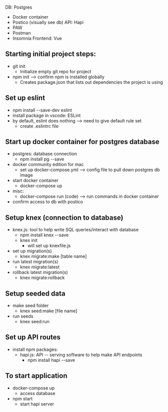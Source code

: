DB: Postgres
- Docker container
- Postico (visually see db)
API: Hapi
- PAW
- Postman
- Insomnia
Frontend: Vue

## Starting initial project steps:
- git init
    - Initialize empty git repo for project
- npm init --> confirm npm is installed globally
    - Creates package.json that lists out dependencies the project is using

## Set up eslint
- npm install --save-dev eslint
- install package in vscode: ESLint
- by default, eslint does nothing --> need to give default rule set
    - create .eslintrc file

## Start up docker container for postgres database
- postgres: database connection
    - npm install pg --save
 - docker community edition for mac
    - set up docker-compose.yml --> config file to pull down postgres db image
- start docker container
    - docker-compose up
- misc:
    - docker-compose run (code) --> run commands in docker container
- confirm access to db with postico

## Setup knex (connection to database)
- knex.js: tool to help write SQL queries/interact with database
    - npm install knex --save
    - knex init
        - will set up knexfile.js
- set up migration(s)
    - knex migrate:make [table name]
- run latest migration(s)
    - knex migrate:latest
- rollback latest migration(s)
    - knex migrate:rollback

## Setup seeded data
- make seed folder
    - knex seed:make [file name]
- run seeds
    - knex seed:run

## Set up API routes

- install npm packages:
    - hapi.js: API -- serving software to help make API endpoints 
        - npm install hapi --save

## To start application
- docker-compose up 
    - access database
- npm start
    - start hapi server
